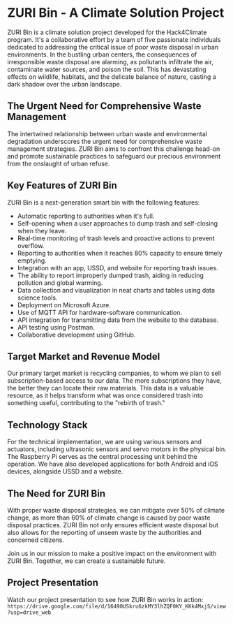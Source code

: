 # ZURI Bin - A Climate Solution Project

ZURI Bin is a climate solution project developed for the Hack4Climate program. It's a collaborative effort by a team of five passionate individuals dedicated to addressing the critical issue of poor waste disposal in urban environments. In the bustling urban centers, the consequences of irresponsible waste disposal are alarming, as pollutants infiltrate the air, contaminate water sources, and poison the soil. This has devastating effects on wildlife, habitats, and the delicate balance of nature, casting a dark shadow over the urban landscape.

## The Urgent Need for Comprehensive Waste Management

The intertwined relationship between urban waste and environmental degradation underscores the urgent need for comprehensive waste management strategies. ZURI Bin aims to confront this challenge head-on and promote sustainable practices to safeguard our precious environment from the onslaught of urban refuse.

## Key Features of ZURI Bin

ZURI Bin is a next-generation smart bin with the following features:

- Automatic reporting to authorities when it's full.
- Self-opening when a user approaches to dump trash and self-closing when they leave.
- Real-time monitoring of trash levels and proactive actions to prevent overflow.
- Reporting to authorities when it reaches 80% capacity to ensure timely emptying.
- Integration with an app, USSD, and website for reporting trash issues.
- The ability to report improperly dumped trash, aiding in reducing pollution and global warming.
- Data collection and visualization in neat charts and tables using data science tools.
- Deployment on Microsoft Azure.
- Use of MQTT API for hardware-software communication.
- API integration for transmitting data from the website to the database.
- API testing using Postman.
- Collaborative development using GitHub.

## Target Market and Revenue Model

Our primary target market is recycling companies, to whom we plan to sell subscription-based access to our data. The more subscriptions they have, the better they can locate their raw materials. This data is a valuable resource, as it helps transform what was once considered trash into something useful, contributing to the "rebirth of trash."

## Technology Stack

For the technical implementation, we are using various sensors and actuators, including ultrasonic sensors and servo motors in the physical bin. The Raspberry Pi serves as the central processing unit behind the operation. We have also developed applications for both Android and iOS devices, alongside USSD and a website.

## The Need for ZURI Bin

With proper waste disposal strategies, we can mitigate over 50% of climate change, as more than 60% of climate change is caused by poor waste disposal practices. ZURI Bin not only ensures efficient waste disposal but also allows for the reporting of unseen waste by the authorities and concerned citizens.

Join us in our mission to make a positive impact on the environment with ZURI Bin. Together, we can create a sustainable future.

## Project Presentation

Watch our project presentation to see how ZURI Bin works in action:
`https://drive.google.com/file/d/16490USkru6zkMY3lhZQF0KY_KKk4MxjS/view?usp=drive_web`



